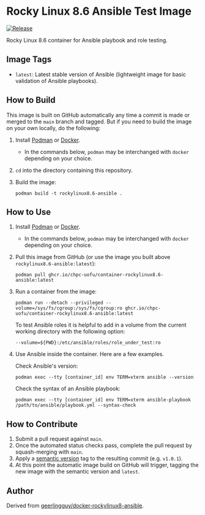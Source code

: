 # Rocky Linux 8.6 Ansible Test Image

[![Release](https://github.com/CHPC-UofU/container-rockylinux8.6-ansible/actions/workflows/release.yml/badge.svg)](https://github.com/CHPC-UofU/container-rockylinux8.6-ansible/actions/workflows/release.yml)

Rocky Linux 8.6 container for Ansible playbook and role testing.

## Image Tags

* `latest`: Latest stable version of Ansible (lightweight image for basic validation of Ansible playbooks).

## How to Build

This image is built on GitHub automatically any time a commit is made or merged to the `main` branch and tagged. But if you need to build the image on your own locally, do the following:

1. Install [Podman](https://podman.io/getting-started/installation) or [Docker](https://docs.docker.com/get-docker/).
   * In the commands below, `podman` may be interchanged with `docker` depending on your choice.
2. `cd` into the directory containing this repository.
3. Build the image:

   ```shell
   podman build -t rockylinux8.6-ansible .   
   ```

## How to Use

1. Install [Podman](https://podman.io/getting-started/installation) or [Docker](https://docs.docker.com/get-docker/).
   * In the commands below, `podman` may be interchanged with `docker` depending on your choice.
2. Pull this image from GitHub (or use the image you built above `rockylinux8.6-ansible:latest`):

   ```shell
   podman pull ghcr.io/chpc-uofu/container-rockylinux8.6-ansible:latest
   ```
3. Run a container from the image:

   ```shell
   podman run --detach --privileged --volume=/sys/fs/cgroup:/sys/fs/cgroup:ro ghcr.io/chpc-uofu/container-rockylinux8.6-ansible:latest
   ```
   
   To test Ansible roles it is helpful to add in a volume from the current working directory with the following option:

   ```shell
   --volume=${PWD}:/etc/ansible/roles/role_under_test:ro
   ```
   
4. Use Ansible inside the container. Here are a few examples.

   Check Ansible's version:

   ```shell
   podman exec --tty [container_id] env TERM=xterm ansible --version
   ```
   
   Check the syntax of an Ansible playbook:

   ```shell
   podman exec --tty [container_id] env TERM=xterm ansible-playbook /path/to/ansible/playbook.yml --syntax-check
   ```

## How to Contribute

1. Submit a pull request against `main`.
2. Once the automated status checks pass, complete the pull request by squash-merging with `main`.
3. Apply a [semantic version](https://semver.org/) tag to the resulting commit (e.g. `v1.0.1`).
4. At this point the automatic image build on GitHub will trigger, tagging the new image with the semantic version and `latest`.

## Author

Derived from [geerlingguy/docker-rockylinux8-ansible](https://github.com/geerlingguy/docker-rockylinux8-ansible).
